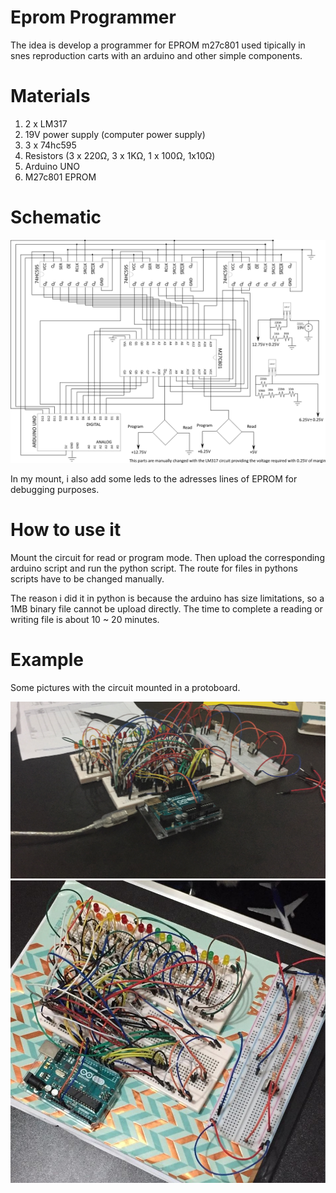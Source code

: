 # Eprom Programmer
The idea is develop a programmer for EPROM m27c801 used tipically in snes reproduction carts with
an arduino and other simple components.

# Materials
1. 2 x LM317
2. 19V power supply (computer power supply)
3. 3 x 74hc595
4. Resistors (3 x 220&#8486;, 3 x 1K&#8486;, 1 x 100&#8486;, 1x10&#8486;)
5. Arduino UNO
6. M27c801 EPROM

# Schematic
![Schematic](./schematics/schematic.png)

 In my mount, i also add some leds to the adresses lines of EPROM for debugging purposes.

# How to use it
Mount the circuit for read or program mode. Then upload the corresponding arduino script and run the python script. The route for files in pythons scripts have to be changed manually.

The reason i did it in python is because the arduino has size limitations, so a 1MB binary file cannot be upload directly. The time to complete a reading or writing file is about 10 ~ 20 minutes.

# Example

Some pictures with the circuit mounted in a protoboard.

![pic1](./pics/pic1.jpg)
![pic2](./pics/pic2.jpg)
